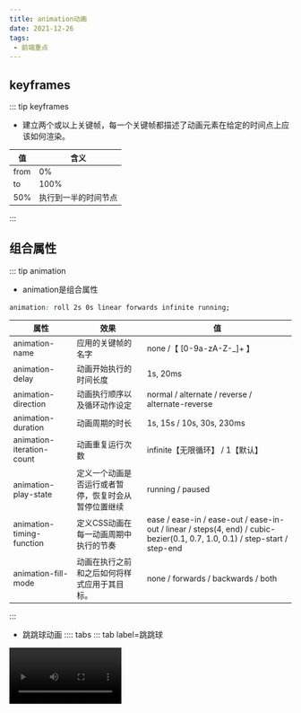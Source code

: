 ```yaml
---
title: animation动画
date: 2021-12-26
tags:
 - 前端重点
---
```

## keyframes
::: tip keyframes
* 建立两个或以上关键帧，每一个关键帧都描述了动画元素在给定的时间点上应该如何渲染。

|值|含义|
|---|---|
|from|0%|
|to|100%|
|50%|执行到一半的时间节点|
:::
## 组合属性
::: tip animation
* animation是组合属性
```css
animation: roll 2s 0s linear forwards infinite running;
```

|属性|效果|值|
|---|---|---|
|animation-name|应用的关键帧的名字|none /【 [0-9a-zA-Z-_]+ 】|
|animation-delay|动画开始执行的时间长度|1s, 20ms|
|animation-direction|动画执行顺序以及循环动作设定|normal / alternate / reverse / alternate-reverse|
|animation-duration|动画周期的时长|1s, 15s / 10s, 30s, 230ms|
|animation-iteration-count|动画重复运行次数|infinite【无限循环】 /  1【默认】|
|animation-play-state|定义一个动画是否运行或者暂停，恢复时会从暂停位置继续|running / paused|
|animation-timing-function|定义CSS动画在每一动画周期中执行的节奏|ease / ease-in / ease-out / ease-in-out / linear / steps(4, end) / cubic-bezier(0.1, 0.7, 1.0, 0.1) / step-start / step-end|
|animation-fill-mode|动画在执行之前和之后如何将样式应用于其目标。|none / forwards / backwards / both|
:::
* 跳跳球动画
:::: tabs
::: tab label=跳跳球
<video src="./assets/cssballjump.mp4" style="width:200px;" controls/>

```html{22-26,28-35}
<body>
    <div id="container">
        <div id="ball"></div>
    </div>

    <style>
        #container {
            position: relative;
            width: 200px;
            height: 500px;
            background-color: rgb(118, 144, 233);
            overflow: hidden;
        }
        #ball {
            width: 100px;
            height: 100px;
            margin-left: 50%;
            transform: translate(-50%, 0);
            background-color: #fff;
            border-radius: 50px;

            animation-name: jump;
            animation-delay: 1s;
            animation-duration: 3s;
            animation-direction: alternate;
            animation-iteration-count: infinite;
        }
        @keyframes jump {
            0% {
                margin-top: 0%;
            }
            100% {
                margin-top: 400px;
            }
        }
    </style>
</body>
```
:::
::: tab label=name/delay/duration
>animation-name
* 调用定义好的关键帧，本例中调用了下面的jump关键帧
```css{2,4}
#ball {
    animation-name: jump;
}
@keyframes jump {
    0% {
        margin-top: 0%;
    }
    100% {
        margin-top: 400px;
    }
}
```
>animation-delay
* **帧加载到元素以后**，等多久执行动画，本例中直接绑定，所以浏览器等一秒执行动画
* 注意，是帧加载到元素身上以后的计时
```css
animation-delay: 1s;
```
>animation-duration
* 执行完一个周期的所有帧需要的时间，本例中【0% - 100%】共花费3s
```css
animation-duration: 3s;
```
:::
::: tab label=count/direction
>animation-iteration-count
* 执行的次数，默认是1，可以设置数字或者无限循环【infinite】
```css
animation-iteration-count: infinite;
```
>animation-direction
* 执行的方向以及重复执行的方向
```css
animation-direction: alternate;
```
![](./assets/animationduration.png)
:::
::::

* 动画
:::: tabs
::: tab label=旋转球
<video src="./assets/animationfillmode0.mp4" style="width:300px;" controls />

```html{27-40}
<body>
    <div id="container">
        <div id="ball">你好</div>
    </div>

    <style>
        #container {
            position: relative;
            margin: 50px;
            width: 200px;
            height: 200px;
            padding-left: 50px;
            padding-top: 50px;
            box-sizing: border-box;
            background-color: rgb(118, 144, 233);
            overflow: hidden;
        }
        #ball {
            width: 100px;
            height: 100px;
            border-radius: 50px;
            background-color: rgb(185, 247, 183);
            text-align: center;
            line-height: 100px;
        }

        #ball:hover {
            animation-name: roll;
            animation-duration: 1s;
            animation-delay: 0;
            animation-timing-function: linear;
            animation-fill-mode: forwards;
        }
        @keyframes roll {
            0% {
            }
            100% {
                transform: rotate(180deg);
            }
        }
    </style>
</body>
```
:::
::: tab label=fill-mode
>animation-fill-mode
* 决定动画结束时的样式：

|值|样式|
|---|---|
|froward|就是结束时的样式|
|backwards|回到起始样式|

```css
animation-fill-mode: backwards;
```

<video src="./assets/animationfillmode1.mp4" style="width:300px;" controls />

:::
::: tab label=timing-function
>animation-timing-function
* 描述过渡加速曲线，如：【cubic-bezier(0.1, 0.7, 1.0, 0.1)】是一个[贝塞尔曲线(Cubic Bezier)](https://blog.csdn.net/wjnf012/article/details/78795573)
* 分别对应的值是：cubic-bezier(x1, y1, x2, y2)，与[0, 0]、[1, 1] 分别连线生成的曲线，作为加速曲线
```css
animation-timing-function: cubic-bezier(0.1, 0.7, 1.0, 0.1);
```
* 匀加速曲线：
```css
animation-timing-function: cubic-bezier(1, 0, 1, 0);
```
<img src="./assets/cubicbezier.png" style="width:300px;">
* 效果:
<video src="./assets/animationcubzier.mp4" style="width:300px" controls />

|值|效果|
|---|---|
|ease|【默认】慢-快-慢（cubic-bezier(0.25, 0.1, 0.25, 1)）|
|linear|全程匀速，（等于 cubic-bezier(0, 0, 1, 1)）|
|ease-in|慢-快（等于 cubic-bezier(0.42, 0, 1, 1)）|
|ease-out|快-慢（等于 cubic-bezier(0, 0, 0.58, 1)）|
|ease-in-out|慢-快-慢，（等于 cubic-bezier(0.42, 0, 0.58, 1)）|
:::
::: tab label=play-state
>animation-play-state

|值|效果|
|---|---|
|running|动画动起来|
|paused|动画暂停|

<video src="./assets/animationplaystate.mp4" controls style="width:300px;" />

```html{32-33,45-51}
<body>
    <div id="container">
        <div id="ball">你好</div>
    </div>

    <style>
        #container {
            position: relative;
            margin: 50px;
            width: 200px;
            height: 200px;
            padding-left: 50px;
            padding-top: 50px;
            box-sizing: border-box;
            background-color: rgb(118, 144, 233);
            overflow: hidden;
        }
        #ball {
            width: 100px;
            height: 100px;
            border-radius: 50px;
            background-color: rgb(185, 247, 183);
            text-align: center;
            line-height: 100px;

            animation-name: roll;
            animation-duration: 2s;
            animation-delay: 0;
            animation-timing-function: linear;
            animation-iteration-count: infinite;
            animation-timing-function: linear;
            animation-fill-mode: forwards;
            animation-play-state: running;
        }
        @keyframes roll {
            0% {
            }
            100% {
                transform: rotate(360deg);
            }
        }
    </style>
    <script>
        const ball = document.querySelector("#ball");
        ball.addEventListener('click', () => {
            if (ball.hasAttribute('style')) {
                ball.removeAttribute('style');
            } else {
                ball.setAttribute('style', 'animation-play-state: paused;');
            }
        })
    </script>
</body>
```
:::
::::